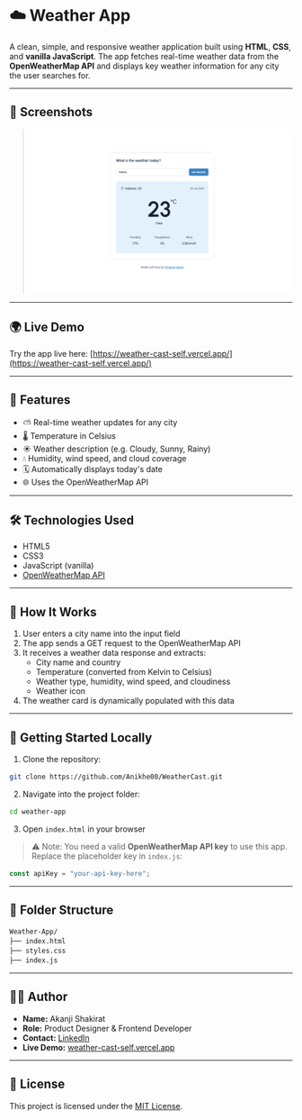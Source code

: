 # ☁️ Weather App

A clean, simple, and responsive weather application built using **HTML**, **CSS**, and **vanilla JavaScript**. The app fetches real-time weather data from the **OpenWeatherMap API** and displays key weather information for any city the user searches for.

---

## 📸 Screenshots

> ![WeatherCast Interface](/Icons/Screenshot%202025-07-24%20at%2011.16.33.png)

---

## 🌍 Live Demo

Try the app live here: [https://weather-cast-self.vercel.app/](https://weather-cast-self.vercel.app/)

---

## 🚀 Features

- ⛅ Real-time weather updates for any city
- 🌡️ Temperature in Celsius
- ☀️ Weather description (e.g. Cloudy, Sunny, Rainy)
- 💧 Humidity, wind speed, and cloud coverage
- 🗓️ Automatically displays today's date
- 🌐 Uses the OpenWeatherMap API

---

## 🛠️ Technologies Used

- HTML5  
- CSS3  
- JavaScript (vanilla)  
- [OpenWeatherMap API](https://openweathermap.org/current)

---

## 📂 How It Works

1. User enters a city name into the input field  
2. The app sends a GET request to the OpenWeatherMap API  
3. It receives a weather data response and extracts:
   - City name and country
   - Temperature (converted from Kelvin to Celsius)
   - Weather type, humidity, wind speed, and cloudiness
   - Weather icon  
4. The weather card is dynamically populated with this data

---

## 🧰 Getting Started Locally

1. Clone the repository:
```bash
git clone https://github.com/Anikhe00/WeatherCast.git
```

2. Navigate into the project folder:
```bash
cd weather-app
```

3. Open `index.html` in your browser

> ⚠️ Note: You need a valid **OpenWeatherMap API key** to use this app. Replace the placeholder key in `index.js`:
```js
const apiKey = "your-api-key-here";
```

---

## 📁 Folder Structure

```bash
Weather-App/
├── index.html
├── styles.css
├── index.js
```

---

## 👩‍💻 Author

- **Name:** Akanji Shakirat  
- **Role:** Product Designer & Frontend Developer
- **Contact:** [LinkedIn](https://www.linkedin.com/in/your-link)
- **Live Demo:** [weather-cast-self.vercel.app](https://weather-cast-self.vercel.app/)

---

## 📄 License

This project is licensed under the [MIT License](LICENSE).